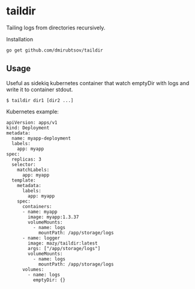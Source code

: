 taildir
==============================

Tailing logs from directories recursively.

Installation

```
go get github.com/dmirubtsov/taildir
```

Usage
------------------------------

Useful as sidekiq kubernetes container that watch emptyDir with logs and write it to container stdout.

```
$ taildir dir1 [dir2 ...]
```

Kubernetes example:

```
apiVersion: apps/v1
kind: Deployment
metadata:
  name: myapp-deployment
  labels:
    app: myapp
spec:
  replicas: 3
  selector:
    matchLabels:
      app: myapp
  template:
    metadata:
      labels:
        app: myapp
    spec:
      containers:
      - name: myapp
        image: myapp:1.3.37
        volumeMounts:
          - name: logs
            mountPath: /app/storage/logs
      - name: logger
        image: mazy/taildir:latest
        args: ["/app/storage/logs"]
        volumeMounts:
          - name: logs
            mountPath: /app/storage/logs
      volumes:
        - name: logs
          emptyDir: {}

```


